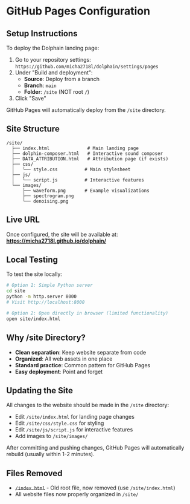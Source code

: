 # GitHub Pages Configuration

## Setup Instructions

To deploy the Dolphain landing page:

1. Go to your repository settings: `https://github.com/micha2718l/dolphain/settings/pages`
2. Under "Build and deployment":
   - **Source**: Deploy from a branch
   - **Branch**: `main`
   - **Folder**: `/site` (NOT root `/`)
3. Click "Save"

GitHub Pages will automatically deploy from the `/site` directory.

## Site Structure

```
/site/
  ├── index.html              # Main landing page
  ├── dolphin-composer.html   # Interactive sound composer
  ├── DATA_ATTRIBUTION.html   # Attribution page (if exists)
  ├── css/
  │   └── style.css          # Main stylesheet
  ├── js/
  │   └── script.js          # Interactive features
  └── images/
      ├── waveform.png       # Example visualizations
      ├── spectrogram.png
      └── denoising.png
```

## Live URL

Once configured, the site will be available at:
**https://micha2718l.github.io/dolphain/**

## Local Testing

To test the site locally:

```bash
# Option 1: Simple Python server
cd site
python -m http.server 8000
# Visit http://localhost:8000

# Option 2: Open directly in browser (limited functionality)
open site/index.html
```

## Why /site Directory?

- **Clean separation**: Keep website separate from code
- **Organized**: All web assets in one place
- **Standard practice**: Common pattern for GitHub Pages
- **Easy deployment**: Point and forget

## Updating the Site

All changes to the website should be made in the `/site` directory:

- Edit `/site/index.html` for landing page changes
- Edit `/site/css/style.css` for styling
- Edit `/site/js/script.js` for interactive features
- Add images to `/site/images/`

After committing and pushing changes, GitHub Pages will automatically rebuild (usually within 1-2 minutes).

## Files Removed

- ~~`/index.html`~~ - Old root file, now removed (use `/site/index.html`)
- All website files now properly organized in `/site/`
